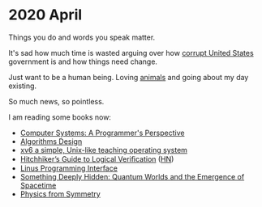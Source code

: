 # 2020 April

Things you do and words you speak matter.

It's sad how much time is wasted arguing over how [corrupt United States](https://www.reddit.com/r/bestof/comments/fx03ri/upm_me_all_dogs_lays_out_the_trump/) government is and how things need change.

Just want to be a human being. Loving [animals](../../animals/animals.md) and going about my day existing.

So much news, so pointless.

I am reading some books now:

- [Computer Systems: A Programmer's Perspective](https://www.goodreads.com/book/show/829182.Computer_Systems)
- [Algorithms Design](https://www.goodreads.com/book/show/145055.Algorithm_Design)
- [xv6 a simple, Unix-like teaching operating system](https://www.goodreads.com/book/show/28241422-xv6-a-simple-unix-like-teaching-operating-system)
- [Hitchhiker’s Guide to Logical Veriﬁcation](https://github.com/blanchette/logical_verification_2020/blob/master/hitchhikers_guide.pdf) ([HN](https://news.ycombinator.com/item?id=22794533))
- [Linus Programming Interface](http://man7.org/tlpi/)
- [Something Deeply Hidden: Quantum Worlds and the Emergence of Spacetime](https://www.goodreads.com/book/show/44065062-something-deeply-hidden)
- [Physics from Symmetry](http://physicsfromsymmetry.com/)
